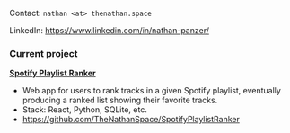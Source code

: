 Contact: `nathan <at> thenathan.space`

LinkedIn: https://www.linkedin.com/in/nathan-panzer/

### Current project

**[Spotify Playlist Ranker](https://github.com/TheNathanSpace/SpotifyPlaylistRanker)**
* Web app for users to rank tracks in a given Spotify playlist, eventually producing a ranked list showing their favorite tracks.
* Stack: React, Python, SQLite, etc.
* https://github.com/TheNathanSpace/SpotifyPlaylistRanker
